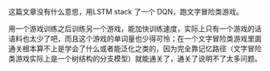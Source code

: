 这篇文章没有什么意思，用LSTM stack 了一个 DQN，跑文字冒险类游戏。

用一个游戏训练之后训练另一个游戏，能加快训练速度，实际上只有一个游戏的话语料也太少了吧，而且这个游戏的单词量也少得可怜；在一个文字冒险类游戏里面通关根本算不上是学会了什么或者能泛化之类的，因为完全靠记忆路径（文字冒险类游戏实际上是一个树结构的分支模型）就能通关了，通关了说明不了太多问题。